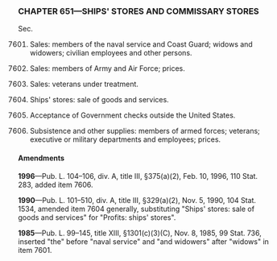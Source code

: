### **CHAPTER 651—SHIPS' STORES AND COMMISSARY STORES** ###

Sec.

7601. Sales: members of the naval service and Coast Guard; widows and widowers; civilian employees and other persons.

7602. Sales: members of Army and Air Force; prices.

7603. Sales: veterans under treatment.

7604. Ships' stores: sale of goods and services.

7605. Acceptance of Government checks outside the United States.

7606. Subsistence and other supplies: members of armed forces; veterans; executive or military departments and employees; prices.

#### Amendments ####

**1996**—Pub. L. 104–106, div. A, title III, §375(a)(2), Feb. 10, 1996, 110 Stat. 283, added item 7606.

**1990**—Pub. L. 101–510, div. A, title III, §329(a)(2), Nov. 5, 1990, 104 Stat. 1534, amended item 7604 generally, substituting "Ships' stores: sale of goods and services" for "Profits: ships' stores".

**1985**—Pub. L. 99–145, title XIII, §1301(c)(3)(C), Nov. 8, 1985, 99 Stat. 736, inserted "the" before "naval service" and "and widowers" after "widows" in item 7601.